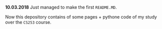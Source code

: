 **10.03.2018**
Just managed to make the first `README.MD`.

Now this depository contains of some pages + pythone code of my study over the `CS253` course.
